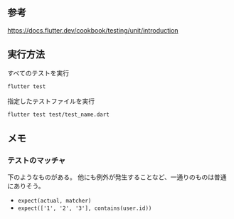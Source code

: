 ## 参考

https://docs.flutter.dev/cookbook/testing/unit/introduction

## 実行方法

すべてのテストを実行

```bash
flutter test
```

指定したテストファイルを実行

```bash
flutter test test/test_name.dart
```

## メモ

### テストのマッチャ

下のようなものがある。
他にも例外が発生することなど、一通りのものは普通にありそう。

- `expect(actual, matcher)`
- `expect(['1', '2', '3'], contains(user.id))`
